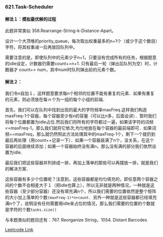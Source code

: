 ### 621.Task-Scheduler

#### 解法１：模拟最优解的过程

此题非常类似  358.Rearrange-String-k-Distance-Apart。

设计一个大顶堆的priority_queue，每次取出权重最多的n+1个（或少于这个数目）字符，将其权重减一后再放回队列中。

需要注意的是，即使队列中的元素少于n+1，只要没有完成所有的任务，根据题意的idle设定，计数器仍需要count+=n+1. 只有最后一轮（弹出后队列为空）时，计数器才 count+= num，其中num时队列弹出前的元素个数。

#### 解法２：

我们令n自加１，这样题意要求每n个相邻的位置不能有重复的元素．如果有重复的元素，则必须放在每ｎ个为一组的每个小组的前端．

首先，我们可以在队列中找到出现的最大的字符频率maxFreq.这样我们构造maxFreq-1个容器，每个容器至少有n的容量（可以比n多，后面会讲）．暂时我们将每个位置都置为idle占位.然后我们将所有的字符都过一遍，如果该字符的词频<=maxFreq-1，那么我们就将它依次,均匀地放在每个容器的最前端即可．如果词频==maxFreq，那么就仍然照此方法处理其中的maxFreq-1个，剩下一个就扔到最后再处理（用count++记录一下）．如果一个容器装满了n个，没关系，在这个容器的后面继续添加；如果一个容器始终没有满n，那么没有满的部分我们依然设置为idle.

最后我们把这些容器并列排成一排，再加上落单的那些可以再摆放一排，就是我们的解决方案．

这些容器有多少个位置呢？注意到，这些容器都是均匀填充的，即任意两个容器之间的个数不会相差大于１（把idle也算上），所以无非就是两种情况，一种就是这些容器（至少部分容器）还没有填充满n个，所以我们需要的位置依然是整个矩阵的大小加上落单的个数```(maxFreq-1)*n+count```．另外一种就是这些容器都已经填充满n个了，说明没有任何需要用idle来占位的情况，那么我们需要的位置的个数就是字符的个数```tasks.size()```

与本题类似的题目还有：767. Reorganize String，1054. Distant Barcodes


[Leetcode Link](https://leetcode.com/problems/task-scheduler)